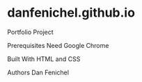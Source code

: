 # danfenichel.github.io
<!-- Not sure the Best Practices file being referenced for Read Me -->

Portfolio Project

Prerequisites
    Need Google Chrome
    
Built With
    HTML and CSS
    
Authors
    Dan Fenichel
